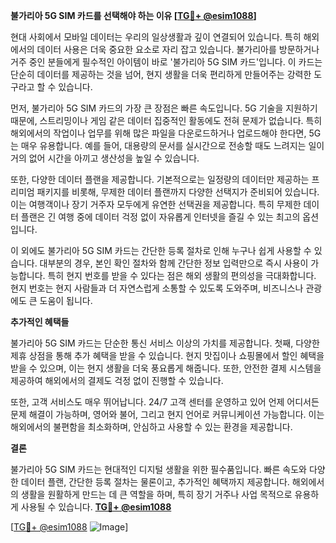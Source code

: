 **불가리아 5G SIM 카드를 선택해야 하는 이유 [[TG💪+ @esim1088](https://t.me/s/esim1088)]**

현대 사회에서 모바일 데이터는 우리의 일상생활과 깊이 연결되어 있습니다. 특히 해외에서의 데이터 사용은 더욱 중요한 요소로 자리 잡고 있습니다. 불가리아를 방문하거나 거주 중인 분들에게 필수적인 아이템이 바로 '불가리아 5G SIM 카드'입니다. 이 카드는 단순히 데이터를 제공하는 것을 넘어, 현지 생활을 더욱 편리하게 만들어주는 강력한 도구라고 할 수 있습니다.

먼저, 불가리아 5G SIM 카드의 가장 큰 장점은 빠른 속도입니다. 5G 기술을 지원하기 때문에, 스트리밍이나 게임 같은 데이터 집중적인 활동에도 전혀 문제가 없습니다. 특히 해외에서의 작업이나 업무를 위해 많은 파일을 다운로드하거나 업로드해야 한다면, 5G는 매우 유용합니다. 예를 들어, 대용량의 문서를 실시간으로 전송할 때도 느려지는 일이 거의 없어 시간을 아끼고 생산성을 높일 수 있습니다.

또한, 다양한 데이터 플랜을 제공합니다. 기본적으로는 일정량의 데이터만 제공하는 프리미엄 패키지를 비롯해, 무제한 데이터 플랜까지 다양한 선택지가 준비되어 있습니다. 이는 여행객이나 장기 거주자 모두에게 유연한 선택권을 제공합니다. 특히 무제한 데이터 플랜은 긴 여행 중에 데이터 걱정 없이 자유롭게 인터넷을 즐길 수 있는 최고의 옵션입니다.

이 외에도 불가리아 5G SIM 카드는 간단한 등록 절차로 인해 누구나 쉽게 사용할 수 있습니다. 대부분의 경우, 본인 확인 절차와 함께 간단한 정보 입력만으로 즉시 사용이 가능합니다. 특히 현지 번호를 받을 수 있다는 점은 해외 생활의 편의성을 극대화합니다. 현지 번호는 현지 사람들과 더 자연스럽게 소통할 수 있도록 도와주며, 비즈니스나 관광에도 큰 도움이 됩니다.

**추가적인 혜택들**

불가리아 5G SIM 카드는 단순한 통신 서비스 이상의 가치를 제공합니다. 첫째, 다양한 제휴 상점을 통해 추가 혜택을 받을 수 있습니다. 현지 맛집이나 쇼핑몰에서 할인 혜택을 받을 수 있으며, 이는 현지 생활을 더욱 풍요롭게 해줍니다. 또한, 안전한 결제 시스템을 제공하여 해외에서의 결제도 걱정 없이 진행할 수 있습니다.

또한, 고객 서비스도 매우 뛰어납니다. 24/7 고객 센터를 운영하고 있어 언제 어디서든 문제 해결이 가능하며, 영어와 불어, 그리고 현지 언어로 커뮤니케이션 가능합니다. 이는 해외에서의 불편함을 최소화하며, 안심하고 사용할 수 있는 환경을 제공합니다.

**결론**

불가리아 5G SIM 카드는 현대적인 디지털 생활을 위한 필수품입니다. 빠른 속도와 다양한 데이터 플랜, 간단한 등록 절차는 물론이고, 추가적인 혜택까지 제공합니다. 해외에서의 생활을 원활하게 만드는 데 큰 역할을 하며, 특히 장기 거주나 사업 목적으로 유용하게 사용될 수 있습니다. **[TG💪+ @esim1088](https://t.me/s/esim1088)**

[[TG💪+ @esim1088](https://t.me/s/esim1088) ![Image](https://i.postimg.cc/Y0z9fWf4/image.png)]